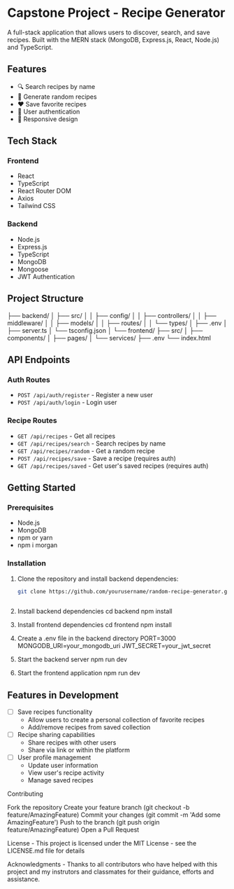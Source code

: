 # Capstone Project - Recipe Generator

A full-stack application that allows users to discover, search, and save recipes. Built with the MERN stack (MongoDB, Express.js, React, Node.js) and TypeScript.

## Features

- 🔍 Search recipes by name
- 🎲 Generate random recipes
- ❤️ Save favorite recipes
- 👤 User authentication
- 📱 Responsive design

## Tech Stack

### Frontend
- React
- TypeScript
- React Router DOM
- Axios
- Tailwind CSS

### Backend
- Node.js
- Express.js
- TypeScript
- MongoDB
- Mongoose
- JWT Authentication

## Project Structure
├── backend/
│   ├── src/
│   │   ├── config/
│   │   ├── controllers/
│   │   ├── middleware/
│   │   ├── models/
│   │   ├── routes/
│   │   └── types/
│   ├── .env
│   ├── server.ts
│   └── tsconfig.json
│
└── frontend/
├── src/
│   ├── components/
│   ├── pages/
│   └── services/
├── .env
└── index.html
## API Endpoints

### Auth Routes
- `POST /api/auth/register` - Register a new user
- `POST /api/auth/login` - Login user

### Recipe Routes
- `GET /api/recipes` - Get all recipes
- `GET /api/recipes/search` - Search recipes by name
- `GET /api/recipes/random` - Get a random recipe
- `POST /api/recipes/save` - Save a recipe (requires auth)
- `GET /api/recipes/saved` - Get user's saved recipes (requires auth)

## Getting Started

### Prerequisites
- Node.js
- MongoDB
- npm or yarn
- npm i morgan


### Installation

1. Clone the repository and install backend dependencies:

   ```bash
   git clone https://github.com/yourusername/random-recipe-generator.git
  
2. Install backend dependencies
cd backend
npm install

3. Install frontend dependencies
cd frontend
npm install

4. Create a .env file in the backend directory
PORT=3000
MONGODB_URI=your_mongodb_uri
JWT_SECRET=your_jwt_secret

5. Start the backend server
npm run dev

6. Start the frontend application
npm run dev

## Features in Development
- [ ] Save recipes functionality
  - Allow users to create a personal collection of favorite recipes
  - Add/remove recipes from saved collection
- [ ] Recipe sharing capabilities
  - Share recipes with other users
  - Share via link or within the platform
- [ ] User profile management
  - Update user information
  - View user's recipe activity
  - Manage saved recipes

Contributing

Fork the repository
Create your feature branch (git checkout -b feature/AmazingFeature)
Commit your changes (git commit -m 'Add some AmazingFeature')
Push to the branch (git push origin feature/AmazingFeature)
Open a Pull Request

License -
This project is licensed under the MIT License - see the LICENSE.md file for details

Acknowledgments -
Thanks to all contributors who have helped with this project and my instrutors and classmates for their guidance, efforts and assistance.






